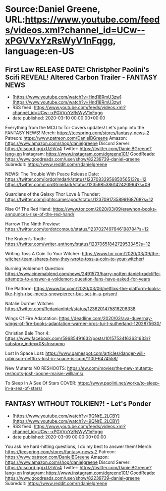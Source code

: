 # Source:Daniel Greene, URL:https://www.youtube.com/feeds/videos.xml?channel_id=UCw--xPGVVxYzRsWyV1nFqgg, language:en-US

## First Law RELEASE DATE! Christpher Paolini's Scifi REVEAL! Altered Carbon Trailer - FANTASY NEWS
 - [https://www.youtube.com/watch?v=Hnd18RmU3zw](https://www.youtube.com/watch?v=Hnd18RmU3zw)
 - RSS feed: https://www.youtube.com/feeds/videos.xml?channel_id=UCw--xPGVVxYzRsWyV1nFqgg
 - date published: 2020-03-10 00:00:00+00:00

Everything from the MCU to Tor Covers updates! Let's jump into the FANTASY NEWS! 
Merch: https://teespring.com/stores/fantasy-news-2
Patreon: https://www.patreon.com/DanielBGreene
Amazon: https://www.amazon.com/shop/danielgreene
Discord Server: https://discord.gg/xUzhVv4
Twitter: https://twitter.com/DanielBGreene?lang=en
Instagram: https://www.instagram.com/dgreene101/
GoodReads: https://www.goodreads.com/user/show/82239739-daniel-greene
Subreddit: https://www.reddit.com/r/danielgreene

NEWS: 
The Trouble With Peace Release Date: https://twitter.com/lordgrimdark/status/1237083395685056513?s=12 https://twitter.com/LordGrimdark/status/1235985386142420994?s=09

Guardians of the Galaxy Thor Love & Thunder: https://twitter.com/lightscamerapod/status/1237091735899168768?s=12

Rise Of The Red Hand: https://www.tor.com/2020/03/09/erewhon-books-announces-rise-of-the-red-hand/

Harrow The Ninth Preview: https://twitter.com/tordotcompub/status/1237027497646198784?s=12

The Kraken’s Tooth: https://twitter.com/writer_anthony/status/1237065184272953345?s=12

Writing Toss A Coin To Your Witcher: https://www.tor.com/2020/03/09/the-witcher-team-shares-how-they-wrote-toss-a-coin-to-your-witcher/

Burning Voldemort Question: https://www.cinemablend.com/news/2491573/harry-potter-daniel-radcliffe-attempts-to-answer-a-voldemort-question-fans-have-asked-for-years

The Platform: https://www.tor.com/2020/03/06/netflixs-the-platform-looks-like-high-rise-meets-snowpiercer-but-set-in-a-prison/

Natalie Dormer Witcher: https://twitter.com/RedanianIntel/status/1236201475816206338

Wings Of Fire Adaptation: https://deadline.com/2020/03/ava-duvernay-wings-of-fire-books-adaptation-warner-bros-tui-t-sutherland-1202875630/

Christian Bale Thor 4: https://www.facebook.com/59685491632/posts/10157534163631633/?substory_index=0&sfnsn=mo

Lost In Space Lost: https://www.gamespot.com/articles/danger-will-robinson-netflixs-lost-in-space-is-com/1100-6474558/

New Mutants NO RESHOOTS: https://ew.com/movies/the-new-mutants-reshoots-josh-boone-maisie-williams/

To Sleep In A See Of Stars COVER: https://www.paolini.net/works/to-sleep-in-a-sea-of-stars/

## FANTASY WITHOUT TOLKIEN?! - Let's Ponder
 - [https://www.youtube.com/watch?v=9QNrE_2LCBY](https://www.youtube.com/watch?v=9QNrE_2LCBY)
 - RSS feed: https://www.youtube.com/feeds/videos.xml?channel_id=UCw--xPGVVxYzRsWyV1nFqgg
 - date published: 2020-03-09 00:00:00+00:00

You ask me hard-hitting questions, I do my best to answer them! 
Merch: https://teespring.com/stores/fantasy-news-2
Patreon: https://www.patreon.com/DanielBGreene
Amazon: https://www.amazon.com/shop/danielgreene
Discord Server: https://discord.gg/xUzhVv4
Twitter: https://twitter.com/DanielBGreene?lang=en
Instagram: https://www.instagram.com/dgreene101/
GoodReads: https://www.goodreads.com/user/show/82239739-daniel-greene
Subreddit: https://www.reddit.com/r/danielgreene

